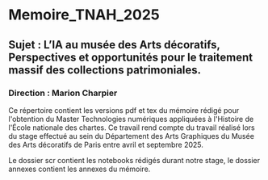 # Memoire_TNAH_2025


## Sujet : L’IA au musée des Arts décoratifs, Perspectives et opportunités pour le traitement massif des collections patrimoniales.

### Direction : Marion Charpier


Ce répertoire contient les versions pdf et tex du mémoire rédigé pour l'obtention du Master Technologies numériques appliquées à l'Histoire de l'École nationale des chartes. Ce travail rend compte du travail réalisé lors du stage effectué au sein du Département des Arts Graphiques du Musée des Arts décoratifs de Paris entre avril et septembre 2025.

Le dossier scr contient les notebooks rédigés durant notre stage, le dossier annexes contient les annexes du mémoire.
